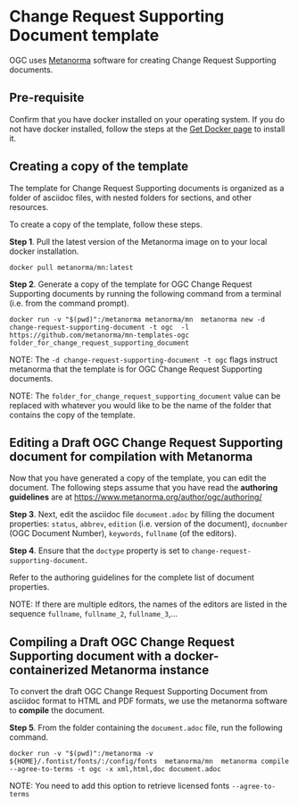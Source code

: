 # Change Request Supporting Document template

OGC uses [Metanorma](https://www.metanorma.org) software for creating Change Request Supporting documents.

## Pre-requisite

Confirm that you have docker installed on your operating system. If you do not have docker installed, follow the steps at the [Get Docker page](https://docs.docker.com/get-docker/) to install it.

## Creating a copy of the template

The template for Change Request Supporting documents is organized as a folder of asciidoc files, with nested folders for sections, and other resources.

To create a copy of the template, follow these steps.

**Step 1**. Pull the latest version of the Metanorma image on to your local docker installation.

`docker pull metanorma/mn:latest`

**Step 2**.  Generate a copy of the template for OGC Change Request Supporting documents by running the following command from a terminal (i.e. from the command prompt).

`docker run -v "$(pwd)":/metanorma metanorma/mn  metanorma new -d change-request-supporting-document -t ogc  -l https://github.com/metanorma/mn-templates-ogc folder_for_change_request_supporting_document`

NOTE: The `-d change-request-supporting-document -t ogc` flags instruct metanorma that the template is for OGC Change Request Supporting documents.

NOTE: The `folder_for_change_request_supporting_document` value can be replaced with whatever you would like to be the name of the folder that contains the copy of the template.

## Editing a Draft OGC Change Request Supporting document for compilation with Metanorma

Now that you have generated a copy of the template, you can edit the document. The following steps assume that you have read the **authoring guidelines** are at https://www.metanorma.org/author/ogc/authoring/

**Step 3**. Next, edit the asciidoc file `document.adoc` by filling the document properties: `status`, `abbrev`, `edition` (i.e. version of the document), `docnumber` (OGC Document Number), `keywords`, `fullname` (of the editors).

**Step 4**. Ensure that the `doctype` property is set to `change-request-supporting-document`.

Refer to the authoring guidelines for the complete list of document properties.

NOTE: If there are multiple editors, the names of the editors are listed in the sequence `fullname`, `fullname_2`, `fullname_3`,...

## Compiling a Draft OGC Change Request Supporting document with a docker-containerized Metanorma instance

To convert the draft OGC Change Request Supporting Document from asciidoc format to HTML and PDF formats, we use the metanorma software to **compile** the document.

**Step 5**. From the folder containing the `document.adoc` file, run the following command.

`docker run -v "$(pwd)":/metanorma -v ${HOME}/.fontist/fonts/:/config/fonts  metanorma/mn  metanorma compile --agree-to-terms -t ogc -x xml,html,doc document.adoc`

NOTE: You need to add this option to retrieve licensed fonts  `--agree-to-terms`
